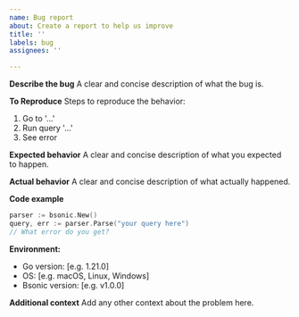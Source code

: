 ```yaml
---
name: Bug report
about: Create a report to help us improve
title: ''
labels: bug
assignees: ''

---
```


**Describe the bug**
A clear and concise description of what the bug is.

**To Reproduce**
Steps to reproduce the behavior:
1. Go to '...'
2. Run query '...'
3. See error

**Expected behavior**
A clear and concise description of what you expected to happen.

**Actual behavior**
A clear and concise description of what actually happened.

**Code example**
```go
parser := bsonic.New()
query, err := parser.Parse("your query here")
// What error do you get?
```

**Environment:**
 - Go version: [e.g. 1.21.0]
 - OS: [e.g. macOS, Linux, Windows]
 - Bsonic version: [e.g. v1.0.0]

**Additional context**
Add any other context about the problem here.
